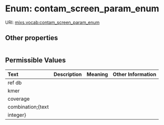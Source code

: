
# Enum: contam_screen_param_enum




URI: [mixs.vocab:contam_screen_param_enum](https://w3id.org/mixs/vocab/contam_screen_param_enum)


## Other properties

|  |  |  |
| --- | --- | --- |

## Permissible Values

| Text | Description | Meaning | Other Information |
| :--- | :---: | :---: | ---: |
| ref db |  |  |  |
| kmer |  |  |  |
| coverage |  |  |  |
| combination;{text |  |  |  |
| integer} |  |  |  |

